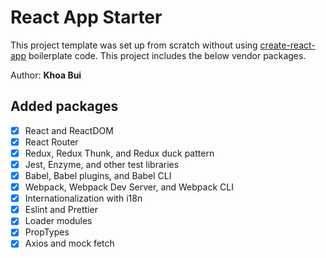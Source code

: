 # React App Starter
This project template was set up from scratch without using [create-react-app](https://github.com/facebook/create-react-app) boilerplate code. This project includes the below vendor packages.

Author: **Khoa Bui**

## Added packages
- [x] React and ReactDOM
- [x] React Router
- [x] Redux, Redux Thunk, and Redux duck pattern
- [x] Jest, Enzyme, and other test libraries
- [x] Babel, Babel plugins, and Babel CLI
- [x] Webpack, Webpack Dev Server, and Webpack CLI
- [x] Internationalization with i18n
- [x] Eslint and Prettier
- [x] Loader modules
- [x] PropTypes
- [x] Axios and mock fetch
